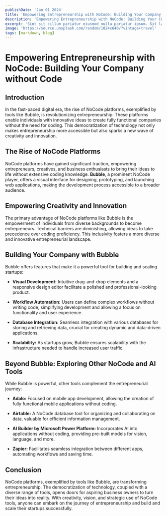 ```yaml
---
publishDate: 'Jan 01 2024'
title: 'Empowering Entrepreneurship with NoCode: Building Your Company without Code'
description: 'Empowering Entrepreneurship with NoCode: Building Your Company without Code'
excerpt: 'Sint sit cillum pariatur eiusmod nulla pariatur ipsum. Sit laborum anim qui mollit tempor pariatur nisi minim dolor. Aliquip et adipisicing sit sit fugiat'
image: 'https://source.unsplash.com/random/1024x640/?vintage+travel'
tags: [markdown, blog]
---
```



# Empowering Entrepreneurship with NoCode: Building Your Company without Code

## Introduction

In the fast-paced digital era, the rise of NoCode platforms, exemplified by tools like Bubble, is revolutionizing entrepreneurship. These platforms enable individuals with innovative ideas to create fully functional companies without the need for coding. This democratization of technology not only makes entrepreneurship more accessible but also sparks a new wave of creativity and innovation.

## The Rise of NoCode Platforms

NoCode platforms have gained significant traction, empowering entrepreneurs, creatives, and business enthusiasts to bring their ideas to life without extensive coding knowledge. **Bubble**, a prominent NoCode player, offers a visual interface for designing, prototyping, and launching web applications, making the development process accessible to a broader audience.

## Empowering Creativity and Innovation

The primary advantage of NoCode platforms like Bubble is the empowerment of individuals from diverse backgrounds to become entrepreneurs. Technical barriers are diminishing, allowing ideas to take precedence over coding proficiency. This inclusivity fosters a more diverse and innovative entrepreneurial landscape.

## Building Your Company with Bubble

Bubble offers features that make it a powerful tool for building and scaling startups:

- **Visual Development:** Intuitive drag-and-drop elements and a responsive design editor facilitate a polished and professional-looking product.
  
- **Workflow Automation:** Users can define complex workflows without writing code, simplifying development and allowing a focus on functionality and user experience.

- **Database Integration:** Seamless integration with various databases for storing and retrieving data, crucial for creating dynamic and data-driven applications.

- **Scalability:** As startups grow, Bubble ensures scalability with the infrastructure needed to handle increased user traffic.

## Beyond Bubble: Exploring Other NoCode and AI Tools

While Bubble is powerful, other tools complement the entrepreneurial journey:

- **Adalo:** Focused on mobile app development, allowing the creation of fully functional mobile applications without coding.

- **Airtable:** A NoCode database tool for organizing and collaborating on data, valuable for efficient information management.

- **AI Builder by Microsoft Power Platform:** Incorporates AI into applications without coding, providing pre-built models for vision, language, and more.

- **Zapier:** Facilitates seamless integration between different apps, automating workflows and saving time.

## Conclusion

NoCode platforms, exemplified by tools like Bubble, are transforming entrepreneurship. The democratization of technology, coupled with a diverse range of tools, opens doors for aspiring business owners to turn their ideas into reality. With creativity, vision, and strategic use of NoCode tools, anyone can embark on the journey of entrepreneurship and build and scale their startups successfully.
